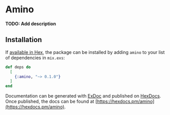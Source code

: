 # Amino

**TODO: Add description**

## Installation

If [available in Hex](https://hex.pm/docs/publish), the package can be installed
by adding `amino` to your list of dependencies in `mix.exs`:

```elixir
def deps do
  [
    {:amino, "~> 0.1.0"}
  ]
end
```

Documentation can be generated with [ExDoc](https://github.com/elixir-lang/ex_doc)
and published on [HexDocs](https://hexdocs.pm). Once published, the docs can
be found at [https://hexdocs.pm/amino](https://hexdocs.pm/amino).

